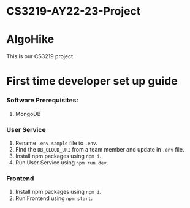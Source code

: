 # CS3219-AY22-23-Project

# AlgoHike
This is our CS3219 project.

# First time developer set up guide

### Software Prerequisites: 
1. MongoDB

### User Service
1. Rename `.env.sample` file to `.env`.
2. Find the `DB_CLOUD_URI` from a team member and update in `.env` file.
3. Install npm packages using `npm i`.
4. Run User Service using `npm run dev`.

### Frontend
1. Install npm packages using `npm i`.
2. Run Frontend using `npm start`.

